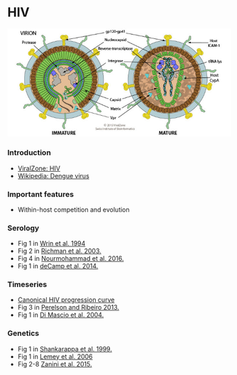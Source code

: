 # HIV

![](hiv.jpg)

### Introduction

* [ViralZone: HIV](http://viralzone.expasy.org/all_by_species/7.html)
* [Wikipedia: Dengue virus](https://en.wikipedia.org/wiki/HIV)

### Important features

* Within-host competition and evolution

### Serology

* Fig 1 in [Wrin et al. 1994](wrin-hiv-serology.pdf)
* Fig 2 in [Richman et al. 2003.](richman-hiv-serology.pdf)
* Fig 4 in [Nourmohammad et al. 2016.](nourmohammad-hiv-serology.pdf)
* Fig 1 in [deCamp et al. 2014.](decamp-hiv-serology.pdf)

### Timeseries

* [Canonical HIV progression curve](https://commons.wikimedia.org/wiki/File:Hiv-timecourse_copy.svg)
* Fig 3  in [Perelson and Ribeiro 2013.](perelson-hiv-timeseries.pdf)
* Fig 1 in [Di Mascio et al. 2004.](dimascio-hiv-timeseries.pdf)

### Genetics

* Fig 1 in [Shankarappa et al. 1999.](shankarappa-hiv-genetics.pdf)
* Fig 1 in [Lemey et al. 2006](lemey-hiv-genetics.pdf)
* Fig 2-8 [Zanini et al. 2015.](zanini-hiv-genetics.pdf)